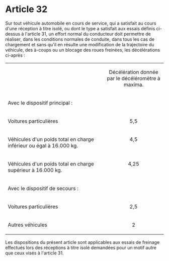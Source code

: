 # Article 32

Sur tout véhicule automobile en cours de service, qui a satisfait au cours d'une réception à titre isolé, ou dont le type a satisfait aux essais définis ci-dessus à l'article 31, un effort normal du conducteur doit permettre de réaliser, dans les conditions normales de conduite, dans tous les cas de chargement et sans qu'il en résulte une modification de la trajectoire du véhicule, des à-coups ou un blocage des roues freinées, les décélérations ci-après :

<div>
<table>
<tbody>
<tr>
<td width="454">
<br/>
<br/>
</td>
<td width="227">
<p align="center">Décélération donnée<br/>par le décéléromètre à maxima.</p>
</td>
</tr>
<tr>
<td valign="top" width="454">
<p align="left">Avec le dispositif principal :</p>
</td>
<td valign="top" width="227">
<br/>
<br/>
</td>
</tr>
<tr>
<td valign="top" width="454">
<p align="left">Voitures particulières</p>
</td>
<td valign="top" width="227">
<p align="center">5,5</p>
</td>
</tr>
<tr>
<td valign="top" width="454">
<p align="left">Véhicules d'un poids total en charge inférieur ou égal à 16.000 kg.</p>
</td>
<td valign="top" width="227">
<p align="center">4,5</p>
</td>
</tr>
<tr>
<td valign="top" width="454">
<p align="left">Véhicules d'un poids total en charge supérieur à 16.000 kg.</p>
</td>
<td valign="top" width="227">
<p align="center">4,25</p>
</td>
</tr>
<tr>
<td valign="top" width="454">
<p align="left">Avec le dispositif de secours :</p>
</td>
<td valign="top" width="227">
<br/>
<br/>
</td>
</tr>
<tr>
<td valign="top" width="454">
<p>Voitures particulières</p>
</td>
<td valign="top" width="227">
<p align="center">2,5</p>
</td>
</tr>
<tr>
<td valign="top" width="454">
<p align="left">Autres véhicules</p>
</td>
<td valign="top" width="227">
<p align="center">2</p>
</td>
</tr>
</tbody>
</table>
</div>

Les dispositions du présent article sont applicables aux essais de freinage effectués lors des réceptions à titre isolé demandées pour un motif autre que ceux visés à l'article 31.
